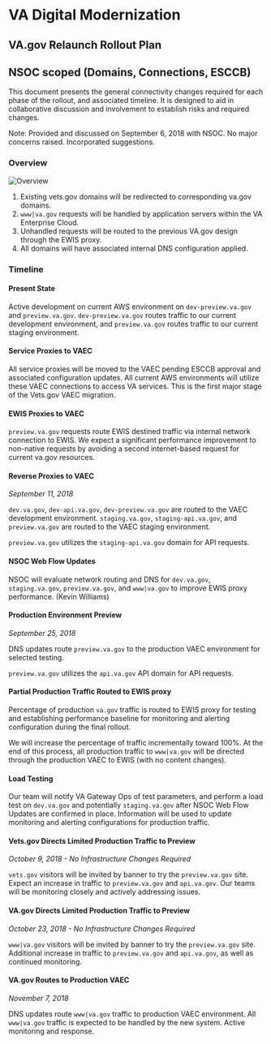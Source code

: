 # VA Digital Modernization

## VA.gov Relaunch Rollout Plan

## NSOC scoped (Domains, Connections, ESCCB)

This document presents the general connectivity changes required for each phase of the rollout, and associated timeline. It is designed to aid in collaborative discussion and involvement to establish risks and required changes.

Note: Provided and discussed on September 6, 2018 with NSOC. No major concerns raised. Incorporated suggestions.

### Overview

![Overview](./NSOC-Scope.png)

1. Existing vets.gov domains will be redirected to corresponding va.gov domains.
2. `www|va.gov` requests will be handled by application servers within the VA Enterprise Cloud.
3. Unhandled requests will be routed to the previous VA.gov design through the EWIS proxy.
4. All domains will have associated internal DNS configuration applied.

### Timeline

#### Present State

Active development on current AWS environment on `dev-preview.va.gov` and `preview.va.gov`. `dev-preview.va.gov` routes traffic to our current development environment, and `preview.va.gov` routes traffic to our current staging environment. 

#### Service Proxies to VAEC

All service proxies will be moved to the VAEC pending ESCCB approval and associated configuration updates. All current AWS environments will utilize these VAEC connections to access VA services. This is the first major stage of the Vets.gov VAEC migration.

#### EWIS Proxies to VAEC

`preview.va.gov` requests route EWIS destined traffic via internal network connection to EWIS. We expect a significant performance improvement to non-native requests by avoiding a second internet-based request for current va.gov resources. 

#### Reverse Proxies to VAEC

*September 11, 2018*

`dev.va.gov`, `dev-api.va.gov`, `dev-preview.va.gov` are routed to the VAEC development environment. `staging.va.gov`, `staging-api.va.gov`, and `preview.va.gov` are routed to the VAEC staging environment. 

`preview.va.gov` utilizes the `staging-api.va.gov` domain for API requests.

#### NSOC Web Flow Updates

NSOC will evaluate network routing and DNS for `dev.va.gov`, `staging.va.gov`, `preview.va.gov`, and `www|va.gov` to improve EWIS proxy performance.  (Kevin Williams)

#### Production Environment Preview

*September 25, 2018*

DNS updates route `preview.va.gov` to the production VAEC environment for selected testing.

`preview.va.gov` utilizes the `api.va.gov` API domain for API requests.

#### Partial Production Traffic Routed to EWIS proxy

Percentage of production `va.gov` traffic is routed to EWIS proxy for testing and establishing performance baseline for monitoring and alerting configuration during the final rollout.

We will increase the percentage of traffic incrementally toward 100%. At the end of this process, all production traffic to `www|va.gov` will be directed through the production VAEC to EWIS (with no content changes).

#### Load Testing

Our team will notify VA Gateway Ops of test parameters, and perform a load test on `dev.va.gov` and potentially `staging.va.gov` after NSOC Web Flow Updates are confirmed in place. Information will be used to update monitoring and alerting configurations for production traffic.

#### Vets.gov Directs Limited Production Traffic to Preview

*October 9, 2018 - No Infrastructure Changes Required*

`vets.gov` visitors will be invited by banner to try the `preview.va.gov` site. Expect an increase in traffic to `preview.va.gov` and `api.va.gov`. Our teams will be monitoring closely and actively addressing issues.


#### VA.gov Directs Limited Production Traffic to Preview

*October 23, 2018 - No Infrastructure Changes Required*

`www|va.gov` visitors will be invited by banner to try the `preview.va.gov` site. Additional increase in traffic to `preview.va.gov` and `api.va.gov`, as well as continued monitoring.

#### VA.gov Routes to Production VAEC

*November 7, 2018*

DNS updates route `www|va.gov` traffic to production VAEC environment. All `www|va.gov` traffic is expected to be handled by the new system. Active monitoring and response.
